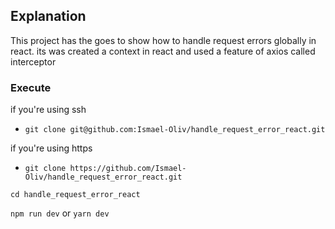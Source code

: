 ## Explanation

This project has the goes to show how to handle request errors globally in react.
its was created a context in react and used a feature of axios called interceptor

### Execute

if you're using ssh

- `git clone git@github.com:Ismael-Oliv/handle_request_error_react.git`

if you're using https

- `git clone https://github.com/Ismael-Oliv/handle_request_error_react.git`

`cd handle_request_error_react`

`npm run dev` or `yarn dev`
